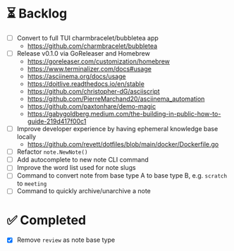 # ⏳ Backlog

- [ ] Convert to full TUI charmbracelet/bubbletea app
  - https://github.com/charmbracelet/bubbletea
- [ ] Release v0.1.0 via GoReleaser and Homebrew
  - https://goreleaser.com/customization/homebrew
  - https://www.terminalizer.com/docs#usage
  - https://asciinema.org/docs/usage
  - https://doitlive.readthedocs.io/en/stable
  - https://github.com/christopher-dG/asciiscript
  - https://github.com/PierreMarchand20/asciinema_automation
  - https://github.com/paxtonhare/demo-magic
  - https://gabygoldberg.medium.com/the-building-in-public-how-to-guide-219d417f00c1
- [ ] Improve developer experience by having ephemeral knowledge base locally
  - https://github.com/revett/dotfiles/blob/main/docker/Dockerfile.go
- [ ] Refactor `note.NewNote()`
- [ ] Add autocomplete to new note CLI command
- [ ] Improve the word list used for note slugs
- [ ] Command to convert note from base type A to base type B, e.g. `scratch` to `meeting`
- [ ] Command to quickly archive/unarchive a note

# ✅ Completed

- [x] Remove `review` as note base type
